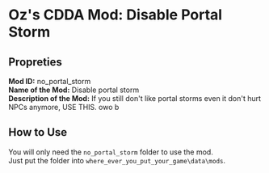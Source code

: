 # Oz's CDDA Mod: Disable Portal Storm

## Propreties

**Mod ID:** no_portal_storm  
**Name of the Mod:** Disable portal storm  
**Description of the Mod:** If you still don't like portal storms even it don't hurt NPCs anymore, USE THIS. owo b  

## How to Use

You will only need the `no_portal_storm` folder to use the mod.  
Just put the folder into `where_ever_you_put_your_game\data\mods`.
